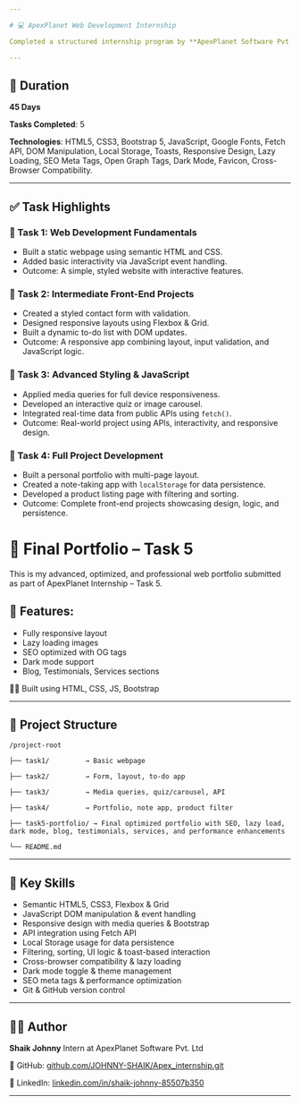 ```yaml
---

# 💻 ApexPlanet Web Development Internship

Completed a structured internship program by **ApexPlanet Software Pvt. Ltd**, focused on building responsive, interactive web projects using **HTML**, **CSS**, and **JavaScript**.

---
```


## 📅 Duration

**45 Days**

**Tasks Completed**: 5

**Technologies**: HTML5, CSS3, Bootstrap 5, JavaScript, Google Fonts, Fetch API, DOM Manipulation, Local Storage, Toasts, Responsive Design, Lazy Loading, SEO Meta Tags, Open Graph Tags, Dark Mode, Favicon, Cross-Browser Compatibility.

---

## ✅ Task Highlights

### 🔹 Task 1: Web Development Fundamentals

* Built a static webpage using semantic HTML and CSS.
* Added basic interactivity via JavaScript event handling.
* Outcome: A simple, styled website with interactive features.

### 🔹 Task 2: Intermediate Front-End Projects

* Created a styled contact form with validation.
* Designed responsive layouts using Flexbox & Grid.
* Built a dynamic to-do list with DOM updates.
* Outcome: A responsive app combining layout, input validation, and JavaScript logic.

### 🔹 Task 3: Advanced Styling & JavaScript

* Applied media queries for full device responsiveness.
* Developed an interactive quiz or image carousel.
* Integrated real-time data from public APIs using `fetch()`.
* Outcome: Real-world project using APIs, interactivity, and responsive design.

### 🔹 Task 4: Full Project Development

* Built a personal portfolio with multi-page layout.
* Created a note-taking app with `localStorage` for data persistence.
* Developed a product listing page with filtering and sorting.
* Outcome: Complete front-end projects showcasing design, logic, and persistence.
# 💼 Final Portfolio – Task 5

This is my advanced, optimized, and professional web portfolio submitted as part of ApexPlanet Internship – Task 5.

## 🔧 Features:
- Fully responsive layout
- Lazy loading images
- SEO optimized with OG tags
- Dark mode support
- Blog, Testimonials, Services sections

👨‍💻 Built using HTML, CSS, JS, Bootstrap


---

## 📂 Project Structure

```
/project-root

├── task1/         → Basic webpage

├── task2/         → Form, layout, to-do app

├── task3/         → Media queries, quiz/carousel, API

├── task4/         → Portfolio, note app, product filter

├── task5-portfolio/ → Final optimized portfolio with SEO, lazy load, dark mode, blog, testimonials, services, and performance enhancements

└── README.md
```

---

## 🎯 Key Skills

* Semantic HTML5, CSS3, Flexbox & Grid
* JavaScript DOM manipulation & event handling
* Responsive design with media queries & Bootstrap
* API integration using Fetch API
* Local Storage usage for data persistence
* Filtering, sorting, UI logic & toast-based interaction
* Cross-browser compatibility & lazy loading
* Dark mode toggle & theme management
* SEO meta tags & performance optimization
* Git & GitHub version control

---

## 👨‍💻 Author

**Shaik Johnny** 
Intern at ApexPlanet Software Pvt. Ltd

🔗 GitHub: [github.com/JOHNNY-SHAIK/Apex\_internship.git](https://github.com/JOHNNY-SHAIK/Apex_internship.git)

🔗 LinkedIn: [linkedin.com/in/shaik-johnny-85507b350](https://www.linkedin.com/in/shaik-johnny-85507b350)

---
